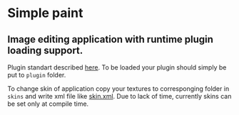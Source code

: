 # Simple paint
## Image editing application with runtime plugin loading support.
Plugin standart described
[here](https://github.com/mishaglik/Elpidifor-s-legacy). 
To be loaded your plugin should simply be put to ```plugin``` folder.

To change skin of application copy your textures to corresponging folder in ```skins``` and write xml file like [skin.xml](skins/designed/skin.xml). Due to lack of time, currently skins can be set only at compile time.

